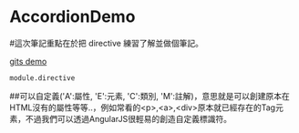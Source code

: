 AccordionDemo
=============

#這次筆記重點在於把 directive 練習了解並做個筆記。

[gits demo](https://github.com/madeinfree/AccordionDemo)

`module.directive`

##可以自定義('A':屬性, 'E':元素, 'C':類別, 'M':註解)，意思就是可以創建原本在HTML沒有的屬性等等..，例如常看的\<p>,\<a>,\<div>原本就已經存在的Tag元素，不過我們可以透過AngularJS很輕易的創造自定義標識符。
